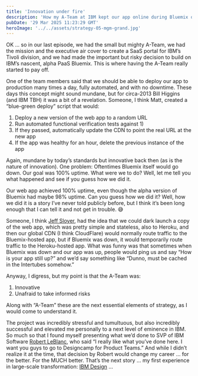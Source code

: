 ```yaml
---
title: 'Innovation under fire'
description: 'How my A-Team at IBM kept our app online during Bluemix outages—and how that innovation under pressure changed my career path.'
pubDate: '29 Mar 2025 11:23:29 GMT'
heroImage: '../../assets/strategy-05-mgm-grand.jpg'
---
```


OK … so in our last episode, we had the small but mighty A-Team, we had the mission and the executive air cover to create a SaaS portal for IBM’s Tivoli division, and we had made the important but risky decision to build on IBM’s nascent, alpha PaaS Bluemix. This is where having the A-Team really started to pay off.

One of the team members said that we should be able to deploy our app to production many times a day, fully automated, and with no downtime. These days this concept might sound mundane, but for circa-2013 Bill Higgins (and IBM TBH) it was a bit of a revelation. Someone, I think Matt, created a “blue-green deploy” script that would:

1. Deploy a new version of the web app to a random URL
2. Run automated functional verification tests against 1)
3. If they passed, automatically update the CDN to point the real URL at the new app
4. If the app was healthy for an hour, delete the previous instance of the app

Again, mundane by today’s standards but innovative back then (as is the nature of innovation). One problem: Oftentimes Bluemix itself would go down. Our goal was 100% uptime. What were we to do? Well, let me tell you what happened and see if you guess how we did it.

Our web app achieved 100% uptime, even though the alpha version of Bluemix had maybe 98% uptime. Can you guess how we did it? Well, how we did it is a story I’ve never told publicly before, but I think it’s been long enough that I can tell it and not get in trouble. 😅

Someone, I think [Jeff Sloyer](https://www.linkedin.com/in/jeffsloyer/), had the idea that we could dark launch a copy of the web app, which was pretty simple and stateless, also to Heroku, and then our global CDN (I think CloudFlare) would normally route traffic to the Bluemix-hosted app, but if Bluemix was down, it would temporarily route traffic to the Heroku-hosted app. What was funny was that sometimes when Bluemix was down and our app was up, people would ping us and say “How is your app still up?” and we’d say something like “Dunno, must be cached in the Intertubes somehow.”

Anyway, I digress, but my point is that the A-Team was:

1. Innovative
2. Unafraid to take informed risks

Along with “A-Team” these are the next essential elements of strategy, as I would come to understand it.

The project was incredibly stressful and tumultuous, but also incredibly successful and elevated me personally to a next level of eminence in IBM. So much so that I found myself presenting what we’d done to SVP of IBM Software [Robert LeBlanc](https://www.linkedin.com/in/robert-leblanc-0b4b0485/), who said “I really like what you’ve done here. I want you guys to go to Designcamp for Product Teams.” And while I didn’t realize it at the time, that decision by Robert would change my career … for the better. For the MUCH better. That’s the next story … my first experience in large-scale transformation: [IBM Design](../strategy-06-strategy-by-design/) …
